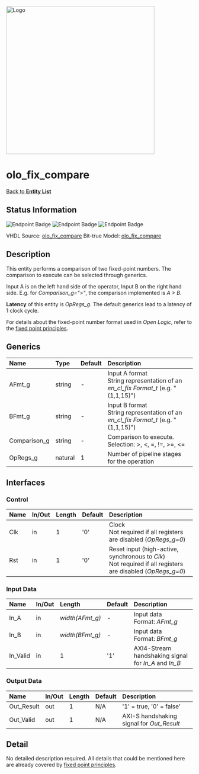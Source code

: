 <img src="../Logo.png" alt="Logo" width="400">

# olo_fix_compare

[Back to **Entity List**](../EntityList.md)

## Status Information

![Endpoint Badge](https://img.shields.io/endpoint?url=https://storage.googleapis.com/open-logic-badges/coverage/olo_fix_compare.json?cacheSeconds=0)
![Endpoint Badge](https://img.shields.io/endpoint?url=https://storage.googleapis.com/open-logic-badges/branches/olo_fix_compare.json?cacheSeconds=0)
![Endpoint Badge](https://img.shields.io/endpoint?url=https://storage.googleapis.com/open-logic-badges/issues/olo_fix_compare.json?cacheSeconds=0)

VHDL Source: [olo_fix_compare](../../src/fix/vhdl/olo_fix_compare.vhd)
Bit-true Model: [olo_fix_compare](../../src/fix/python/olo_fix/olo_fix_compare.py)

## Description

This entity performs a comparison of two fixed-point numbers. The comparison to execute can be selected through
generics.

Input A is on the left hand side of the operator, Input B on the right hand side. E.g. for _Comparison_g=">"_,
the comparison implemented is _A > B_.

**Latency** of this entity is _OpRegs_g_. The default generics lead
to a latency of 1 clock cycle.

For details about the fixed-point number format used in _Open Logic_, refer to the
[fixed point principles](./olo_fix_principles.md).

## Generics

| Name          | Type    | Default   | Description                                                  |
| :------------ | :------ | --------- | :----------------------------------------------------------- |
| AFmt_g        | string  | -         | Input A format<br />String representation of an _en_cl_fix Format_t_ (e.g. "(1,1,15)") |
| BFmt_g        | string  | -         | Input B format<br />String representation of an _en_cl_fix Format_t_ (e.g. "(1,1,15)") |
| Comparison_g  | string  | -         | Comparison to execute. <br> Selection: >, <, =, !=, >=, <= |
| OpRegs_g      | natural | 1         | Number of pipeline stages for the operation                  |

## Interfaces

### Control

| Name | In/Out | Length | Default | Description                                                  |
| :--- | :----- | :----- | ------- | :----------------------------------------------------------- |
| Clk  | in     | 1      | '0'     | Clock<br />Not required if all registers are disabled (_OpRegs_g=0_) |
| Rst  | in     | 1      | '0'     | Reset input (high-active, synchronous to _Clk_)<br />Not required if all registers are disabled (_OpRegs_g=0_) |

### Input Data

| Name     | In/Out | Length          | Default | Description                               |
| :------- | :----- | :-------------- | ------- | :---------------------------------------- |
| In_A     | in     | _width(AFmt_g)_ | -       | Input data<br />Format: _AFmt_g_          |
| In_B     | in     | _width(BFmt_g)_ | -       | Input data<br />Format: _BFmt_g_          |
| In_Valid | in     | 1               | '1'     | AXI4-Stream handshaking signal for _In_A_ and _In_B_ |

### Output Data

| Name       | In/Out | Length               | Default | Description                               |
| :--------- | :----- | :------------------- | ------- | :---------------------------------------- |
| Out_Result | out    | 1                    | N/A     | '1' = true, '0' = false'   |
| Out_Valid  | out    | 1                    | N/A     | AXI-S handshaking signal for _Out_Result_ |

## Detail

No detailed description required. All details that could be mentioned here are already covered by
[fixed point principles](./olo_fix_principles.md).
